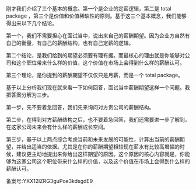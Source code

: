 刚才我们介绍了三个基本的概念。第一个是企业的定薪逻辑，第二是 total package ，第三个是价值和价值稀缺性的原则。基于这三个基本概念，我们能够得出来以下几个结论。

第一个，我们不需要担心在面试当中，说出来自己的薪酬期望。因为企业方自然有自己的衡量，有自己的薪酬结构，也有自己定薪的逻辑。

第二个结论，是我们给到的期望必须要有理有据。而最核心的理由就是你能够对公司和这个职位带来什么样的价值，这个价值在市场上会得到什么样的薪酬认可。

第三个理论，是你提到的薪酬期望不仅仅只是月薪，而是一个 total package。

基于以上分析我们现在就来看一下如何回答，面试当中薪酬期望这样一个问题。我把答案分解为三步。

第一步，先不要着急回答，我们先来询问对方贵公司的薪酬结构。

第二步，在得到对方薪酬结构之后，也不要着急回答，我们还需要进一步了解到，在这家公司未来会有什么样的薪酬成长空间。

第三步，基于以上两点综合考虑当前和未来发展的可能性，计算出当前的薪酬期望，并给出适当的依据。尤其是在你的薪酬期望相较现在薪水有比较高增幅的时候，建议更主动地提出来你给出这样期望的原因。这个原因的核心内容就是，你能够为这家公司这个职位带来什么样的价值，以及这个价值在市场上会得到什么样的薪酬认可。

备案号:YXX12lZRG3guPoe3kdsgdE9